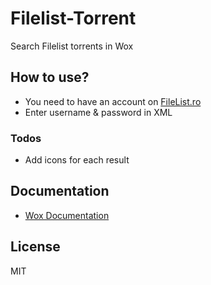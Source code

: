 # Filelist-Torrent
Search Filelist torrents in Wox

## How to use?
- You need to have an account on [FileList.ro]
- Enter username & password in XML

### Todos
- Add icons for each result

## Documentation
- [Wox Documentation](http://doc.getwox.com/en/)


License
----
MIT


[Wox Documentation]: <http://doc.getwox.com/en/>
[FileList.ro]: <http://filelist.ro>

